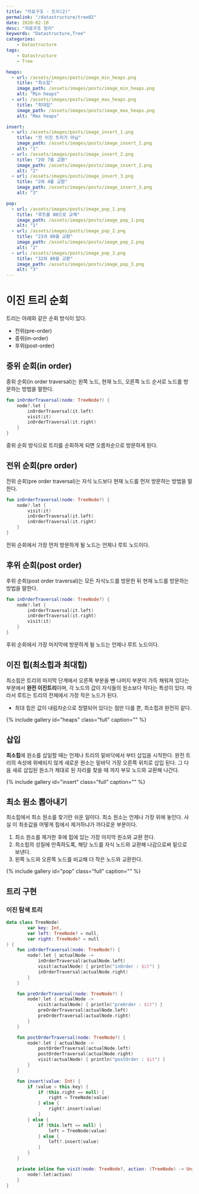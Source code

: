 ```yaml
---
title: "자료구조 - 트리(2)"
permalink: "/datastructure/tree02"
date: 2020-02-10
desc: "자료구조 정리"
keywords: "Datastructure,Tree"
categories: 
    - Datastructure
tags: 
    - Datastructure 
    - Tree

heaps:
  - url: /assets/images/posts/image_min_heaps.png
    title: "최소힙"
    image_path: /assets/images/posts/image_min_heaps.png
    alt: "Min heaps"
  - url: /assets/images/posts/image_max_heaps.png
    title: "최대힙"
    image_path: /assets/images/posts/image_max_heaps.png
    alt: "Max heaps"

insert:
  - url: /assets/images/posts/image_insert_1.png
    title: "전 이진 트리가 아님"
    image_path: /assets/images/posts/image_insert_1.png
    alt: "1"
  - url: /assets/images/posts/image_insert_2.png
    title: "2와 7을 교환"
    image_path: /assets/images/posts/image_insert_2.png
    alt: "2"
  - url: /assets/images/posts/image_insert_3.png
    title: "2와 4를 교환"
    image_path: /assets/images/posts/image_insert_3.png
    alt: "3"

pop:
  - url: /assets/images/posts/image_pop_1.png
    title: "루트를 80으로 교체"
    image_path: /assets/images/posts/image_pop_1.png
    alt: "1"
  - url: /assets/images/posts/image_pop_2.png
    title: "23과 80을 교환"
    image_path: /assets/images/posts/image_pop_2.png
    alt: "2"
  - url: /assets/images/posts/image_pop_3.png
    title: "32와 80을 교환"
    image_path: /assets/images/posts/image_pop_3.png
    alt: "3"
---
```


# 이진 트리 순회

트리는 아래와 같은 순회 방식이 있다.

* 전위(pre-order)
* 중위(in-order)
* 후위(post-order)

## 중위 순회(in order)

중위 순회(in order traversal)는 왼쪽 노드, 현재 노드, 오른쪽 노드 순서로 노드를 방문하는 방법을 말한다.

```kotlin
fun inOrderTraversal(node: TreeNode?) {
    node?.let {
        inOrderTraversal(it.left)
        visit(it)
        inOrderTraversal(it.right)
    }
}
```

중위 순회 방식으로 트리를 순회하게 되면 오름차순으로 방문하게 된다.

## 전위 순회(pre order)

전위 순회(pre order traversal)는 자식 노드보다 현재 노드를 먼저 방문하는 방법을 말한다.

```kotlin
fun inOrderTraversal(node: TreeNode?) {
    node?.let {
        visit(it)
        inOrderTraversal(it.left)
        inOrderTraversal(it.right)
    }
}
```

전위 순회에서 가장 먼저 방문하게 될 노드는 언제나 루트 노드이다.

## 후위 순회(post order)

후위 순회(post order traversal)는 모든 자식노드를 방문한 뒤 현재 노드를 방문하는 방법을 말한다.

```kotlin
fun inOrderTraversal(node: TreeNode?) {
    node?.let {
        inOrderTraversal(it.left)
        inOrderTraversal(it.right)
        visit(it)
    }
}
```

후위 순회에서 가장 마지막에 방문하게 될 노드는 언제나 루트 노드이다.

## 이진 힙(최소힙과 최대힙)

최소힙은 트리의 마지막 단계에서 오른쪽 부분을 뺀 나머지 부분이 가득 채워져 있다는 부분에서 **완전 이진트리**이며, 각 노드의 값이 자식들의 원소보다 작다는 특성이 있다. 따라서 루트는 트리의 전체에서 가장 작은 노드가 된다. 

* 최대 힙은 값이 내림차순으로 정렬되어 있다는 점만 다를 뿐, 최소힙과 완전히 같다.

{% include gallery id="heaps" class="full" caption="" %}

## 삽입

<b>최소힙</b>에 원소를 삽일할 때는 언제나 트리의 밑바닥에서 부터 삽입을 시작한다. 완전 트리의 속성에 위배되지 않게 새로운 원소는 밑바닥 가장 오른쪽 위치로 삽입 된다. 그 다음 새로 삽입된 원소가 제대로 된 자리를 찾을 때 까지 부모 노드와 교환해 나간다.

{% include gallery id="insert" class="full" caption="" %}

## 최소 원소 뽑아내기

최소힙에서 최소 원소를 찾기란 쉬운 일이다. 최소 원소는 언제나 가장 위에 놓인다. 사실 이 최솟값을 어떻게 힙에서 제거하냐가 까다로운 부분이다.

1. 최소 원소를 제거한 후에 힙에 있는 가장 마지막 원소와 교환 한다.
2. 최소힙의 성질에 만족하도록, 해당 노드를 자식 노드와 교환해 나감으로써 밑으로 보낸다.
3. 왼쪽 노드와 오른쪽 노드를 비교해 더 작은 노드와 교환한다.

{% include gallery id="pop" class="full" caption="" %}

## 트리 구현

### 이진 탐색 트리

```kotlin
data class TreeNode(
        var key: Int,
        var left: TreeNode? = null,
        var right: TreeNode? = null
) {
    fun inOrderTraversal(node: TreeNode?) {
        node?.let { actualNode ->
            inOrderTraversal(actualNode.left)
            visit(actualNode) { println("inOrder : $it") }
            inOrderTraversal(actualNode.right)
        }
    }

    fun preOrderTraversal(node: TreeNode?) {
        node?.let { actualNode ->
            visit(actualNode) { println("preOrder : $it") }
            preOrderTraversal(actualNode.left)
            preOrderTraversal(actualNode.right)
        }
    }

    fun postOrderTraversal(node: TreeNode?) {
        node?.let { actualNode ->
            postOrderTraversal(actualNode.left)
            postOrderTraversal(actualNode.right)
            visit(actualNode) { println("postOrder : $it") }
        }
    }

    fun insert(value: Int) {
        if (value > this.key) {
            if (this.right == null) {
                right = TreeNode(value)
            } else {
                right?.insert(value)
            }
        } else {
            if (this.left == null) {
                left = TreeNode(value)
            } else {
                left?.insert(value)
            }
        }
    }

    private inline fun visit(node: TreeNode?, action: (TreeNode) -> Unit) {
        node?.let(action)
    }
}
```
